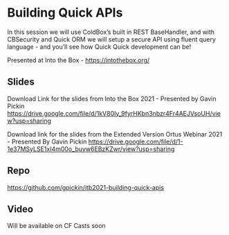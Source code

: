 # Building Quick APIs

In this session we will use ColdBox’s built in REST BaseHandler, and with CBSecurity and Quick ORM we will setup a secure API using fluent query language - and you’ll see how Quick Quick development can be!

Presented at Into the Box - https://intothebox.org/

## Slides

Download Link for the slides from Into the Box 2021 - Presented by Gavin Pickin
https://drive.google.com/file/d/1kV80Iy_9fyrHKbn3nbzr4Fr4AEJVsoUH/view?usp=sharing

Download link for the slides from the Extended Version Ortus Webinar 2021 - Presented By Gavin Pickin
https://drive.google.com/file/d/1-1e37MSyLSE1xI4m00o_buyw6EBzKZwr/view?usp=sharing

## Repo

https://github.com/gpickin/itb2021-building-quick-apis

## Video

Will be available on CF Casts soon
